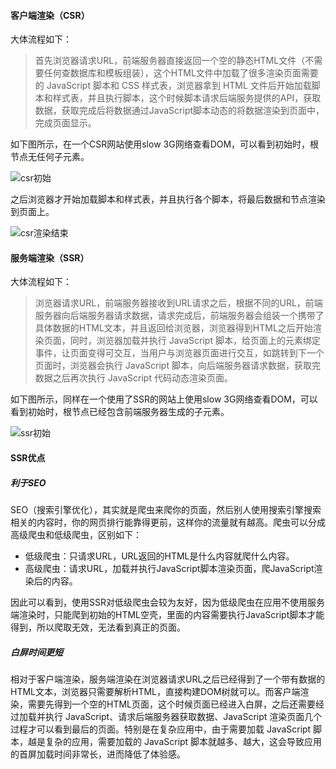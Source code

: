 #### 客户端渲染（CSR）
大体流程如下：
> 首先浏览器请求URL，前端服务器直接返回一个空的静态HTML文件（不需要任何查数据库和模板组装），这个HTML文件中加载了很多渲染页面需要的 JavaScript 脚本和 CSS 样式表，浏览器拿到 HTML 文件后开始加载脚本和样式表，并且执行脚本，这个时候脚本请求后端服务提供的API，获取数据，获取完成后将数据通过JavaScript脚本动态的将数据渲染到页面中，完成页面显示。

如下图所示，在一个CSR网站使用slow 3G网络查看DOM，可以看到初始时，根节点无任何子元素。

![csr初始](https://cdn.yopngs.com/2022/09/13/7be9cb2c-f352-4415-967c-281f8c6f6275.png)

之后浏览器才开始加载脚本和样式表，并且执行各个脚本，将最后数据和节点渲染到页面上。

![csr渲染结束](https://cdn.yopngs.com/2022/09/13/7c51c140-5f4a-4375-afd0-b9a53ac10e2b.png)

#### 服务端渲染（SSR）
大体流程如下：
> 浏览器请求URL，前端服务器接收到URL请求之后，根据不同的URL，前端服务器向后端服务器请求数据，请求完成后，前端服务器会组装一个携带了具体数据的HTML文本，并且返回给浏览器，浏览器得到HTML之后开始渲染页面，同时，浏览器加载并执行 JavaScript 脚本，给页面上的元素绑定事件，让页面变得可交互，当用户与浏览器页面进行交互，如跳转到下一个页面时，浏览器会执行 JavaScript 脚本，向后端服务器请求数据，获取完数据之后再次执行 JavaScript 代码动态渲染页面。

如下图所示，同样在一个使用了SSR的网站上使用slow 3G网络查看DOM，可以看到初始时，根节点已经包含前端服务器生成的子元素。

![ssr初始](https://cdn.yopngs.com/2022/09/13/0cc3685e-7439-4760-bbad-0780930394de.png)

#### SSR优点
##### 利于SEO
SEO（搜索引擎优化），其实就是爬虫来爬你的页面，然后别人使用搜索引擎搜索相关的内容时，你的网页排行能靠得更前，这样你的流量就有越高。爬虫可以分成高级爬虫和低级爬虫，区别如下：
- 低级爬虫：只请求URL，URL返回的HTML是什么内容就爬什么内容。
- 高级爬虫：请求URL，加载并执行JavaScript脚本渲染页面，爬JavaScript渲染后的内容。

因此可以看到，使用SSR对低级爬虫会较为友好，因为低级爬虫在应用不使用服务端渲染时，只能爬到初始的HTML空壳，里面的内容需要执行JavaScript脚本才能得到，所以爬取无效，无法看到真正的页面。

##### 白屏时间更短
相对于客户端渲染，服务端渲染在浏览器请求URL之后已经得到了一个带有数据的HTML文本，浏览器只需要解析HTML，直接构建DOM树就可以。而客户端渲染，需要先得到一个空的HTML页面，这个时候页面已经进入白屏，之后还需要经过加载并执行 JavaScript、请求后端服务器获取数据、JavaScript 渲染页面几个过程才可以看到最后的页面。特别是在复杂应用中，由于需要加载 JavaScript 脚本，越是复杂的应用，需要加载的 JavaScript 脚本就越多、越大，这会导致应用的首屏加载时间非常长，进而降低了体验感。